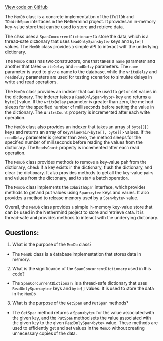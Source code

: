 [View code on GitHub](https://github.com/nethermindeth/nethermind/Nethermind.Db/MemDb.cs)

The `MemDb` class is a concrete implementation of the `IFullDb` and `IDbWithSpan` interfaces in the Nethermind project. It provides an in-memory key-value store that can be used to store and retrieve data. 

The class uses a `SpanConcurrentDictionary` to store the data, which is a thread-safe dictionary that uses `ReadOnlySpan<byte>` keys and `byte[]` values. The `MemDb` class provides a simple API to interact with the underlying dictionary. 

The `MemDb` class has two constructors, one that takes a `name` parameter and another that takes `writeDelay` and `readDelay` parameters. The `name` parameter is used to give a name to the database, while the `writeDelay` and `readDelay` parameters are used for testing scenarios to simulate delays in write and read operations. 

The `MemDb` class provides an indexer that can be used to get or set values in the dictionary. The indexer takes a `ReadOnlySpan<byte>` key and returns a `byte[]` value. If the `writeDelay` parameter is greater than zero, the method sleeps for the specified number of milliseconds before setting the value in the dictionary. The `WritesCount` property is incremented after each write operation. 

The `MemDb` class also provides an indexer that takes an array of `byte[][]` keys and returns an array of `KeyValuePair<byte[], byte[]>` values. If the `readDelay` parameter is greater than zero, the method sleeps for the specified number of milliseconds before reading the values from the dictionary. The `ReadsCount` property is incremented after each read operation. 

The `MemDb` class provides methods to remove a key-value pair from the dictionary, check if a key exists in the dictionary, flush the dictionary, and clear the dictionary. It also provides methods to get all the key-value pairs and values from the dictionary, and to start a batch operation. 

The `MemDb` class implements the `IDbWithSpan` interface, which provides methods to get and put values using `Span<byte>` keys and values. It also provides a method to release memory used by a `Span<byte>` value. 

Overall, the `MemDb` class provides a simple in-memory key-value store that can be used in the Nethermind project to store and retrieve data. It is thread-safe and provides methods to interact with the underlying dictionary.
## Questions: 
 1. What is the purpose of the `MemDb` class?
- The `MemDb` class is a database implementation that stores data in memory.

2. What is the significance of the `SpanConcurrentDictionary` used in this code?
- The `SpanConcurrentDictionary` is a thread-safe dictionary that uses `ReadOnlySpan<byte>` keys and `byte[]` values. It is used to store the data in the `MemDb`.

3. What is the purpose of the `GetSpan` and `PutSpan` methods?
- The `GetSpan` method returns a `Span<byte>` for the value associated with the given key, and the `PutSpan` method sets the value associated with the given key to the given `ReadOnlySpan<byte>` value. These methods are used to efficiently get and set values in the `MemDb` without creating unnecessary copies of the data.